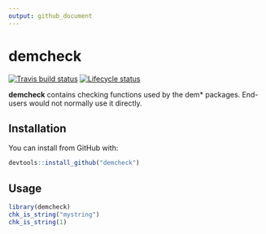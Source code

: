 ```yaml
---
output: github_document
---
```


<!-- README.md is generated from README.Rmd. Please edit that file -->


# demcheck

<!-- badges: start -->
[![Travis build status](https://travis-ci.com/bayesiandemography/demcheck.svg?branch=master)](https://travis-ci.com/bayesiandemography/demcheck)
[![Lifecycle status](https://img.shields.io/badge/lifecycle-experimental-orange.svg)](https://www.tidyverse.org/lifecycle/#experimental)
<!-- badges: end -->

**demcheck** contains checking functions used by the dem* packages. End-users would not normally use it directly.


## Installation

You can install from GitHub with:

``` r
devtools::install_github("demcheck")
```

## Usage

```r
library(demcheck)
chk_is_string("mystring")
chk_is_string(1)
```


